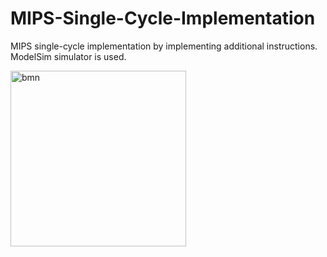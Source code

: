 # MIPS-Single-Cycle-Implementation
MIPS single-cycle implementation by implementing additional instructions. ModelSim simulator is used.

<img width="281" alt="bmn" src="https://user-images.githubusercontent.com/74365527/181909785-38a27777-8a46-447c-a1d6-a00b21cc5c37.png">
